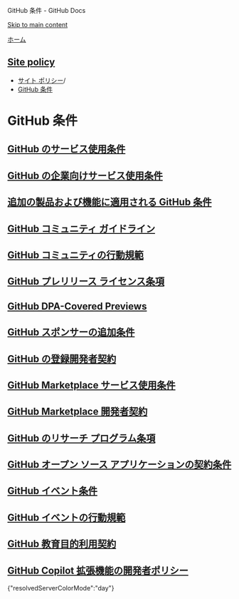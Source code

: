 GitHub 条件 - GitHub Docs

[Skip to main content](#main-content)

[ホーム](/ja)

[Site policy](/ja/site-policy)
----------

* [サイト ポリシー](/ja/site-policy)/
* [GitHub 条件](/ja/site-policy/github-terms)

GitHub 条件
==========

[GitHub のサービス使用条件](/ja/site-policy/github-terms/github-terms-of-service)
----------

[GitHub の企業向けサービス使用条件](/ja/site-policy/github-terms/github-corporate-terms-of-service)
----------

[追加の製品および機能に適用される GitHub 条件](/ja/site-policy/github-terms/github-terms-for-additional-products-and-features)
----------

[GitHub コミュニティ ガイドライン](/ja/site-policy/github-terms/github-community-guidelines)
----------

[GitHub コミュニティの行動規範](/ja/site-policy/github-terms/github-community-code-of-conduct)
----------

[GitHub プレリリース ライセンス条項](/ja/site-policy/github-terms/github-pre-release-license-terms)
----------

[GitHub DPA-Covered Previews](/ja/site-policy/github-terms/github-dpa-previews)
----------

[GitHub スポンサーの追加条件](/ja/site-policy/github-terms/github-sponsors-additional-terms)
----------

[GitHub の登録開発者契約](/ja/site-policy/github-terms/github-registered-developer-agreement)
----------

[GitHub Marketplace サービス使用条件](/ja/site-policy/github-terms/github-marketplace-terms-of-service)
----------

[GitHub Marketplace 開発者契約](/ja/site-policy/github-terms/github-marketplace-developer-agreement)
----------

[GitHub のリサーチ プログラム条項](/ja/site-policy/github-terms/github-research-program-terms)
----------

[GitHub オープン ソース アプリケーションの契約条件](/ja/site-policy/github-terms/github-open-source-applications-terms-and-conditions)
----------

[GitHub イベント条件](/ja/site-policy/github-terms/github-event-terms)
----------

[GitHub イベントの行動規範](/ja/site-policy/github-terms/github-event-code-of-conduct)
----------

[GitHub 教育目的利用契約](/ja/site-policy/github-terms/github-educational-use-agreement)
----------

[GitHub Copilot 拡張機能の開発者ポリシー](/ja/site-policy/github-terms/github-copilot-extension-developer-policy)
----------

{"resolvedServerColorMode":"day"}
